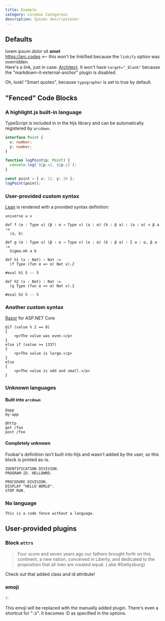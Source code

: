 ```yaml
---
title: Example
category: Loremus Categorous
description: Ipsumi descriptionor.
---
```


## Defaults

lorem ipsum _dolor_ sit **amet**  
https://arc.codes <-- this won't be linkified because the `linkify` option was overridden.  
Here's a link, just in case: [Architect](https://arc.codes). It won't have `target="_blank"` because the "markdown-it-external-anchor" plugin is disabled.

Oh, look! "Smart quotes", because `typographer` is set to true by default.

## "Fenced" Code Blocks

### A highlight.js built-in language

TypeScript is included in in the hljs library and can be automatically registered by `arcdown`.

```typescript
interface Point {
  x: number;
  y: number;
}

function logPoint(p: Point) {
  console.log(`${p.x}, ${p.y}`);
}

const point = { x: 12, y: 26 };
logPoint(point);
```

### User-provided custom syntax

[Lean](https://leanprover.github.io/) is rendered with a provided syntax definition:

```lean
universe u v

def f (α : Type u) (β : α → Type v) (a : α) (b : β a) : (a : α) × β a :=
  ⟨a, b⟩

def g (α : Type u) (β : α → Type v) (a : α) (b : β a) : Σ a : α, β a :=
  Sigma.mk a b

def h1 (x : Nat) : Nat :=
  (f Type (fun α => α) Nat x).2

#eval h1 5 -- 5

def h2 (x : Nat) : Nat :=
  (g Type (fun α => α) Nat x).2

#eval h2 5 -- 5
```

### Another custom syntax

[Razor](https://docs.microsoft.com/en-us/aspnet/core/mvc/views/razor) for ASP.NET Core

```cshtml-razor
@if (value % 2 == 0)
{
    <p>The value was even.</p>
}
else if (value >= 1337)
{
    <p>The value is large.</p>
}
else
{
    <p>The value is odd and small.</p>
}
```

### Unknown languages

#### Built into `arcdown`

```arc
@app
my-app

@http
get /foo
post /foo
```

#### Completely unknown

Foobar's definition isn't built into hljs and wasn't added by the user, so this block is printed as-is.

```foobar
IDENTIFICATION DIVISION.
PROGRAM-ID. HELLOWRD.

PROCEDURE DIVISION.
DISPLAY "HELLO WORLD".
STOP RUN.
```

### No language

```
This is a code fence without a language.
```

## User-provided plugins

### Block `attrs`

> Four score and seven years ago our fathers brought forth on this continent, a new nation, conceived in Liberty, and dedicated to the proposition that all men are created equal. {.abe #Gettysburg}

Check out that added class and id attribute!

### emoji

:sparkles:

This emoji will be replaced with the manually added plugin. There's even a shortcut for "`:D`". It becomes :D as specified in the options.

